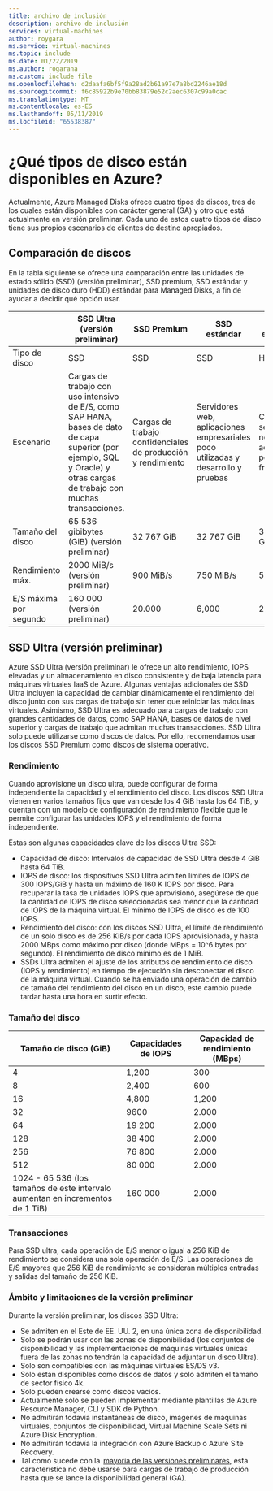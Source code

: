 ```yaml
---
title: archivo de inclusión
description: archivo de inclusión
services: virtual-machines
author: roygara
ms.service: virtual-machines
ms.topic: include
ms.date: 01/22/2019
ms.author: rogarana
ms.custom: include file
ms.openlocfilehash: d2daafa6bf5f9a28ad2b61a97e7a8bd2246ae18d
ms.sourcegitcommit: f6c85922b9e70bb83879e52c2aec6307c99a0cac
ms.translationtype: MT
ms.contentlocale: es-ES
ms.lasthandoff: 05/11/2019
ms.locfileid: "65538387"
---
```

# <a name="what-disk-types-are-available-in-azure"></a>¿Qué tipos de disco están disponibles en Azure?

Actualmente, Azure Managed Disks ofrece cuatro tipos de discos, tres de los cuales están disponibles con carácter general (GA) y otro que está actualmente en versión preliminar. Cada uno de estos cuatro tipos de disco tiene sus propios escenarios de clientes de destino apropiados.

## <a name="disk-comparison"></a>Comparación de discos

En la tabla siguiente se ofrece una comparación entre las unidades de estado sólido (SSD) (versión preliminar), SSD premium, SSD estándar y unidades de disco duro (HDD) estándar para Managed Disks, a fin de ayudar a decidir qué opción usar.

|   | SSD Ultra (versión preliminar)   | SSD Premium   | SSD estándar   | HDD estándar   |
|---------|---------|---------|---------|---------|
|Tipo de disco   |SSD   |SSD   |SSD   |HDD   |
|Escenario   |Cargas de trabajo con uso intensivo de E/S, como SAP HANA, bases de dato de capa superior (por ejemplo, SQL y Oracle) y otras cargas de trabajo con muchas transacciones.   |Cargas de trabajo confidenciales de producción y rendimiento   |Servidores web, aplicaciones empresariales poco utilizadas y desarrollo y pruebas   |Copia de seguridad, no crítico, acceso poco frecuente   |
|Tamaño del disco   |65 536 gibibytes (GiB) (versión preliminar)   |32 767 GiB    |32 767 GiB   |32 767 GiB   |
|Rendimiento máx.   |2000 MiB/s (versión preliminar)   |900 MiB/s   |750 MiB/s   |500 MiB/s   |
|E/S máxima por segundo   |160 000 (versión preliminar)   |20.000   |6,000   |2.000   |

## <a name="ultra-ssd-preview"></a>SSD Ultra (versión preliminar)

Azure SSD Ultra (versión preliminar) le ofrece un alto rendimiento, IOPS elevadas y un almacenamiento en disco consistente y de baja latencia para máquinas virtuales IaaS de Azure. Algunas ventajas adicionales de SSD Ultra incluyen la capacidad de cambiar dinámicamente el rendimiento del disco junto con sus cargas de trabajo sin tener que reiniciar las máquinas virtuales. Asimismo, SSD Ultra es adecuado para cargas de trabajo con grandes cantidades de datos, como SAP HANA, bases de datos de nivel superior y cargas de trabajo que admitan muchas transacciones. SSD Ultra solo puede utilizarse como discos de datos. Por ello, recomendamos usar los discos SSD Premium como discos de sistema operativo.

### <a name="performance"></a>Rendimiento

Cuando aprovisione un disco ultra, puede configurar de forma independiente la capacidad y el rendimiento del disco. Los discos SSD Ultra vienen en varios tamaños fijos que van desde los 4 GiB hasta los 64 TiB, y cuentan con un modelo de configuración de rendimiento flexible que le permite configurar las unidades IOPS y el rendimiento de forma independiente.

Estas son algunas capacidades clave de los discos Ultra SSD:

- Capacidad de disco: Intervalos de capacidad de SSD Ultra desde 4 GiB hasta 64 TiB.
- IOPS de disco: los dispositivos SSD Ultra admiten límites de IOPS de 300 IOPS/GiB y hasta un máximo de 160 K IOPS por disco. Para recuperar la tasa de unidades IOPS que aprovisionó, asegúrese de que la cantidad de IOPS de disco seleccionadas sea menor que la cantidad de IOPS de la máquina virtual. El mínimo de IOPS de disco es de 100 IOPS.
- Rendimiento del disco: con los discos SSD Ultra, el límite de rendimiento de un solo disco es de 256 KiB/s por cada IOPS aprovisionada, y hasta 2000 MBps como máximo por disco (donde MBps = 10^6 bytes por segundo). El rendimiento de disco mínimo es de 1 MiB.
- SSDs Ultra admiten el ajuste de los atributos de rendimiento de disco (IOPS y rendimiento) en tiempo de ejecución sin desconectar el disco de la máquina virtual. Cuando se ha enviado una operación de cambio de tamaño del rendimiento del disco en un disco, este cambio puede tardar hasta una hora en surtir efecto.

### <a name="disk-size"></a>Tamaño del disco

|Tamaño de disco (GiB)  |Capacidades de IOPS  |Capacidad de rendimiento (MBps)  |
|---------|---------|---------|
|4     |1,200         |300         |
|8     |2,400         |600         |
|16     |4,800         |1,200         |
|32     |9600         |2.000         |
|64     |19 200         |2.000         |
|128     |38 400         |2.000         |
|256     |76 800         |2.000         |
|512     |80 000         |2.000         |
|1024 - 65 536 (los tamaños de este intervalo aumentan en incrementos de 1 TiB)     |160 000         |2.000         |

### <a name="transactions"></a>Transacciones

Para SSD ultra, cada operación de E/S menor o igual a 256 KiB de rendimiento se considera una sola operación de E/S. Las operaciones de E/S mayores que 256 KiB de rendimiento se consideran múltiples entradas y salidas del tamaño de 256 KiB.

### <a name="preview-scope-and-limitations"></a>Ámbito y limitaciones de la versión preliminar

Durante la versión preliminar, los discos SSD Ultra:

- Se admiten en el Este de EE. UU. 2, en una única zona de disponibilidad.  
- Solo se podrán usar con las zonas de disponibilidad (los conjuntos de disponibilidad y las implementaciones de máquinas virtuales únicas fuera de las zonas no tendrán la capacidad de adjuntar un disco Ultra).
- Solo son compatibles con las máquinas virtuales ES/DS v3.
- Solo están disponibles como discos de datos y solo admiten el tamaño de sector físico 4k.  
- Solo pueden crearse como discos vacíos.  
- Actualmente solo se pueden implementar mediante plantillas de Azure Resource Manager, CLI y SDK de Python.
- No admitirán todavía instantáneas de disco, imágenes de máquinas virtuales, conjuntos de disponibilidad, Virtual Machine Scale Sets ni Azure Disk Encryption.
- No admitirán todavía la integración con Azure Backup o Azure Site Recovery.
- Tal como sucede con la  [mayoría de las versiones preliminares](https://azure.microsoft.com/support/legal/preview-supplemental-terms/), esta característica no debe usarse para cargas de trabajo de producción hasta que se lance la disponibilidad general (GA).
